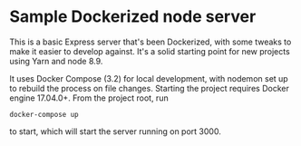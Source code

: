 # Sample Dockerized node server

This is a basic Express server that's been Dockerized, with some tweaks to make it easier to develop against. It's a solid starting point for new projects using Yarn and node 8.9.

It uses Docker Compose (3.2) for local development, with nodemon set up to rebuild the process on file changes. Starting the project requires Docker engine 17.04.0+. From the project root, run

`docker-compose up`

to start, which will start the server running on port 3000.
